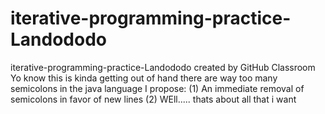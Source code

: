 # iterative-programming-practice-Landododo
iterative-programming-practice-Landododo created by GitHub Classroom
Yo know
this is kinda getting out of hand
there are way too many semicolons in the java language
I propose:
(1) An immediate removal of semicolons in favor of new lines
(2) WEll..... thats about all that i want

